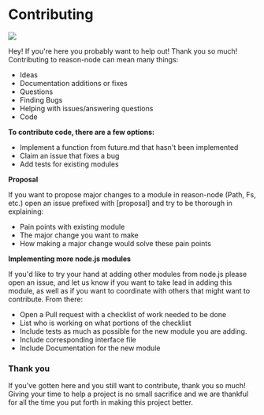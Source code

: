 # Contributing

![](https://media.giphy.com/media/dzaUX7CAG0Ihi/giphy.gif)

Hey! If you're here you probably want to help out! Thank you so much! Contributing to reason-node can mean many things:

* Ideas
* Documentation additions or fixes
* Questions
* Finding Bugs
* Helping with issues/answering questions
* Code

**To contribute code, there are a few options:**

* Implement a function from future.md that hasn't been implemented
* Claim an issue that fixes a bug
* Add tests for existing modules

**Proposal**

If you want to propose major changes to a module in reason-node (Path, Fs, etc.) open an issue prefixed with [proposal] and try to be thorough in explaining:

* Pain points with existing module
* The major change you want to make
* How making a major change would solve these pain points

**Implementing more node.js modules**

If you'd like to try your hand at adding other modules from node.js please open an issue, and let us know if you want to take lead in adding this module, as well as if you want to coordinate with others that might want to contribute. From there:

* Open a Pull request with a checklist of work needed to be done
* List who is working on what portions of the checklist
* Include tests as much as possible for the new module you are adding.
* Include corresponding interface file
* Include Documentation for the new module

### Thank you

If you've gotten here and you still want to contribute, thank you so much! Giving your time to help a project is no small sacrifice and we are thankful for all the time you put forth in making this project better.
